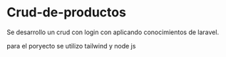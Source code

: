 # Crud-de-productos
Se desarrollo un crud con login con aplicando conocimientos de laravel.


para el poryecto se utilizo tailwind y node js

